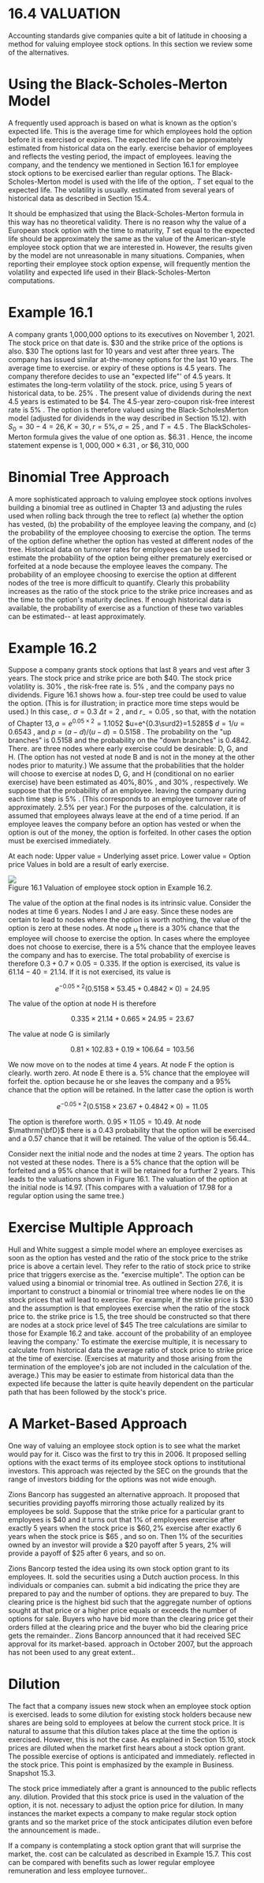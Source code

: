 # 16.4 VALUATION  

Accounting standards give companies quite a bit of latitude in choosing a method for valuing employee stock options. In this section we review some of the alternatives.  

# Using the Black-Scholes-Merton Model  

A frequently used approach is based on what is known as the option's expected life. This is the average time for which employees hold the option before it is exercised or expires. The expected life can be approximately estimated from historical data on the early. exercise behavior of employees and reflects the vesting period, the impact of employees. leaving the company, and the tendency we mentioned in Section 16.1 for employee stock options to be exercised earlier than regular options. The Black-Scholes-Merton model is used with the life of the option,. $T$ set equal to the expected life. The volatility is usually. estimated from several years of historical data as described in Section 15.4..  

It should be emphasized that using the Black-Scholes-Merton formula in this way has no theoretical validity. There is no reason why the value of a European stock option with the time to maturity, $T$ set equal to the expected life should be approximately the same as the value of the American-style employee stock option that we are interested in. However, the results given by the model are not unreasonable in many situations. Companies, when reporting their employee stock option expense, will frequently mention the volatility and expected life used in their Black-Scholes-Merton computations.  

# Example 16.1  

A company grants 1,000,000 options to its executives on November 1, 2021. The stock price on that date is. $\$30$ and the strike price of the options is also. $\$30$ The options last for 10 years and vest after three years. The company has issued similar at-the-money options for the last 10 years. The average time to exercise. or expiry of these options is 4.5 years. The company therefore decides to use an "expected life"' of 4.5 years. It estimates the long-term volatility of the stock. price, using 5 years of historical data, to be. $25\%$ . The present value of dividends during the next 4.5 years is estimated to be $\$4.$ The 4.5-year zero-coupon risk-free interest rate is $5\%$ . The option is therefore valued using the Black-ScholesMerton model (adjusted for dividends in the way described in Section 15.12). with $S_{0}=30-4=26,K=30,r=5\%,\sigma=25$ , and $T=4.5$ . The BlackScholes-Merton formula gives the value of one option as. $\$6.31$ . Hence, the income statement expense is $1,000,000\times6.31$ , or $\$6,310,000$  

# Binomial Tree Approach  

A more sophisticated approach to valuing employee stock options involves building a binomial tree as outlined in Chapter 13 and adjusting the rules used when rolling back through the tree to reflect (a) whether the option has vested, (b) the probability of the employee leaving the company, and (c) the probability of the employee choosing to exercise the option. The terms of the option define whether the option has vested at different nodes of the tree. Historical data on turnover rates for employees can be used to estimate the probability of the option being either prematurely exercised or forfeited at a node because the employee leaves the company. The probability of an employee choosing to exercise the option at different nodes of the tree is more difficult to quantify. Clearly this probability increases as the ratio of the stock price to the strike price increases and as the time to the option's maturity declines. If enough historical data is available, the probability of exercise as a function of these two variables can be estimated-- at least approximately.  

# Example 16.2  

Suppose a company grants stock options that last 8 years and vest after 3 years. The stock price and strike price are both $\$40.$ The stock price volatility is. $30\%$ , the risk-free rate is. $5\%$ , and the company pays no dividends. Figure 16.1 shows how a. four-step tree could be used to value the option. (This is for illustration; in practice more time steps would be used.) In this case,. $\sigma=0.3$ $\Delta t=2$ , and $r_{-}=0.05$ , so that, with the notation of Chapter $13,a=e^{0.05\times2}=1.1052$ $u=e^{0.3\surd2}=1.5285$ $d=1/u=0.6543$ , and $p=(a-d)/(u-d)=0.5158$ . The probability on the "up branches" is 0.5158 and the probability on the "down branches" is 0.4842. There. are three nodes where early exercise could be desirable: D, G, and H. (The option has not vested at node B and is not in the money at the other nodes prior to maturity.) We assume that the probabilities that the holder will choose to exercise at nodes D, G, and H (conditional on no earlier exercise) have been estimated as $40\%,80\%$ , and $30\%$ , respectively. We suppose that the probability of an employee. leaving the company during each time step is $5\%$ . (This corresponds to an employee turnover rate of approximately. $2.5\%$ per year.) For the purposes of the. calculation, it is assumed that employees always leave at the end of a time period. If an employee leaves the company before an option has vested or when the option is out of the money, the option is forfeited. In other cases the option must be exercised immediately.  

At each node: Upper value $=$ Underlying asset price. Lower value $=$ Option price Values in bold are a result of early exercise.  

![](e6a8a1feb194e72d05ca58d3aa727a62c4e78403753b98010c5ca0518670b33e.jpg)  
Figure 16.1 Valuation of employee stock option in Example 16.2.  

The value of the option at the final nodes is its intrinsic value. Consider the nodes at time 6 years. Nodes I and J are easy. Since these nodes are certain to lead to nodes where the option is worth nothing, the value of the option is zero at these nodes. At node $_\mathrm{H}$ there is a $30\%$ chance that the employee will choose to exercise the option. In cases where the employee does not choose to exercise, there is a $5\%$ chance that the employee leaves the company and has to exercise. The total probability of exercise is therefore $0.3+0.7\times0.05=0.335.$ If the option is exercised, its value is $61.14-40=21.14.$ If it is not exercised, its value is  

$$
e^{-0.05\times2}(0.5158\times53.45+0.4842\times0)=24.95
$$  

The value of the option at node $\mathrm{H}$ is therefore  

$$
0.335\times21.14+0.665\times24.95=23.67
$$  

The value at node $\mathrm{G}$ is similarly  

$$
0.81\times102.83+0.19\times106.64=103.56
$$  

We now move on to the nodes at time 4 years. At node $\mathrm{F}$ the option is clearly. worth zero. At node E there is a. $5\%$ chance that the employee will forfeit the. option because he or she leaves the company and a $95\%$ chance that the option will be retained. In the latter case the option is worth  

$$
e^{-0.05\times2}(0.5158\times23.67+0.4842\times0)=11.05
$$  

The option is therefore worth. $0.95\times11.05=10.49.$ At node $\mathrm{\bfD}$ there is a 0.43 probability that the option will be exercised and a 0.57 chance that it will be retained. The value of the option is 56.44..  

Consider next the initial node and the nodes at time 2 years. The option has not vested at these nodes. There is a $5\%$ chance that the option will be forfeited and a $95\%$ chance that it will be retained for a further 2 years. This leads to the valuations shown in Figure 16.1. The valuation of the option at the initial node is 14.97. (This compares with a valuation of 17.98 for a regular option using the same tree.)  

# Exercise Multiple Approach  

Hull and White suggest a simple model where an employee exercises as soon as the option has vested and the ratio of the stock price to the strike price is above a certain level. They refer to the ratio of stock price to strike price that triggers exercise as the. "exercise multiple". The option can be valued using a binomial or trinomial tree. As outlined in Section 27.6, it is important to construct a binomial or trinomial tree where nodes lie on the stock prices that will lead to exercise. For example, if the strike price is $\$30$ and the assumption is that employees exercise when the ratio of the stock price to. the strike price is 1.5, the tree should be constructed so that there are nodes at a stock price level of $\$45$ The tree calculations are similar to those for Example 16.2 and take. account of the probability of an employee leaving the company.' To estimate the exercise multiple, it is necessary to calculate from historical data the average ratio of stock price to strike price at the time of exercise. (Exercises at maturity and those arising from the termination of the employee's job are not included in the calculation of the. average.) This may be easier to estimate from historical data than the expected life because the latter is quite heavily dependent on the particular path that has been followed by the stock's price.  

# A Market-Based Approach  

One way of valuing an employee stock option is to see what the market would pay for it. Cisco was the first to try this in 2006. It proposed selling options with the exact terms of its employee stock options to institutional investors. This approach was rejected by the SEC on the grounds that the range of investors bidding for the options was not wide enough.  

Zions Bancorp has suggested an alternative approach. It proposed that securities providing payoffs mirroring those actually realized by its employees be sold. Suppose that the strike price for a particular grant to employees is $\$40$ and it turns out that $1\%$ of employees exercise after exactly 5 years when the stock price is $\$60,2\%$ exercise after exactly 6 years when the stock price is $\$65$ , and so on. Then $1\%$ of the securities owned by an investor will provide a $\$20$ payoff after 5 years, $2\%$ will provide a payoff of $\$25$ after 6 years, and so on.  

Zions Bancorp tested the idea using its own stock option grant to its employees. It. sold the securities using a Dutch auction process. In this individuals or companies can. submit a bid indicating the price they are prepared to pay and the number of options. they are prepared to buy. The clearing price is the highest bid such that the aggregate number of options sought at that price or a higher price equals or exceeds the number of options for sale. Buyers who have bid more than the clearing price get their orders filled at the clearing price and the buyer who bid the clearing price gets the remainder.. Zions Bancorp announced that it had received SEC approval for its market-based. approach in October 2007, but the approach has not been used to any great extent..  

# Dilution  

The fact that a company issues new stock when an employee stock option is exercised. leads to some dilution for existing stock holders because new shares are being sold to employees at below the current stock price. It is natural to assume that this dilution takes place at the time the option is exercised. However, this is not the case. As explained in Section 15.10, stock prices are diluted when the market first hears about a stock option grant. The possible exercise of options is anticipated and immediately. reflected in the stock price. This point is emphasized by the example in Business. Snapshot 15.3.  

The stock price immediately after a grant is announced to the public reflects any. dilution. Provided that this stock price is used in the valuation of the option, it is not. necessary to adjust the option price for dilution. In many instances the market expects a company to make regular stock option grants and so the market price of the stock anticipates dilution even before the announcement is made..  

If a company is contemplating a stock option grant that will surprise the market, the. cost can be calculated as described in Example 15.7. This cost can be compared with benefits such as lower regular employee remuneration and less employee turnover..  
